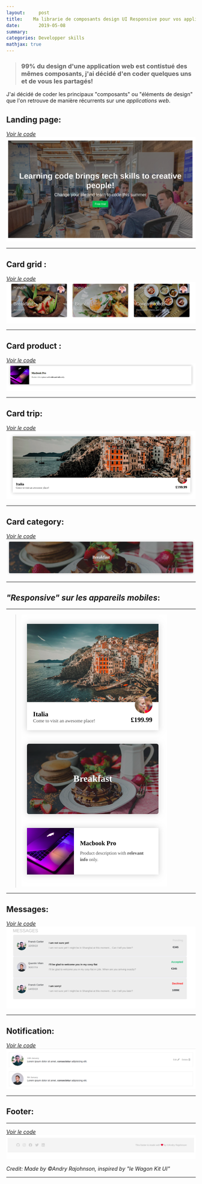 ```yaml
---
layout:     post
title:    Ma librarie de composants design UI Responsive pour vos applications Web
date:       2019-05-08
summary:    
categories: Developper skills
mathjax: true
---
```


>### 99% du design d'une application web est contistué des mêmes composants, j'ai décidé d'en coder quelques uns et de vous les partagés! 

J'ai décidé de coder les principaux "composants" ou "éléments de design" que l'on retrouve de manière récurrents sur une *applications web*.


## Landing page:
[*Voir le code*](https://codepen.io/andryjohn/pen/EzVoWQ)
![Card](/images/landing-page.png)

---

## Card grid : 
[*Voir le code*](https://codepen.io/andryjohn/pen/XwmPWR)
![Card](/images/Cards-design.png)

---

## Card product :
[*Voir le code*](https://codepen.io/andryjohn/pen/XwmYqw)
![Card](/images/apple.png)

---

## Card trip: 
[*Voir le code*](https://codepen.io/andryjohn/pen/XwmYqw)
![Card](/images/trip.png)

---

## Card category:
[*Voir le code*](https://codepen.io/andryjohn/pen/XwmYqw)
![Card](/images/breakfast.png)

---

## *"Responsive" sur les appareils mobiles*: 

---
>![Cards reponsive](/images/Responsive.png)
---

## Messages: 
[*Voir le code*](https://codepen.io/andryjohn/pen/RmrrLd)
![Message](/images/messsage.png)

---

## Notification:
[*Voir le code*](https://codepen.io/andryjohn/pen/PvPVRj)
![Card](/images/notification.png)

---

## Footer:
---

[*Voir le code*](https://codepen.io/andryjohn/pen/PvPVRj)
![footer](/images/Footer.png)

 <footer><cite title="Workshop">Credit: Made by ©Andry Rajohnson, inspired by "le Wagon Kit UI"</cite></footer>

---
